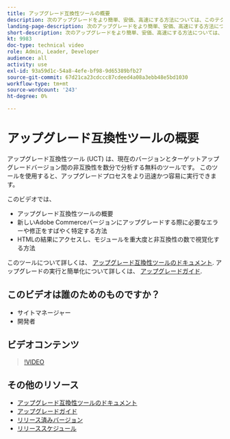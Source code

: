 ```yaml
---
title: アップグレード互換性ツールの概要
description: 次のアップグレードをより簡単、安価、高速にする方法については、このテクニカルビデオをご覧ください。
landing-page-description: 次のアップグレードをより簡単、安価、高速にする方法については、このテクニカルビデオをご覧ください。
short-description: 次のアップグレードをより簡単、安価、高速にする方法については、このテクニカルビデオをご覧ください。
kt: 9983
doc-type: technical video
role: Admin, Leader, Developer
audience: all
activity: use
exl-id: 93a59d1c-54a8-4efe-bf98-9d65389bfb27
source-git-commit: 67d21ca23cdccc87cdeed4a08a3ebb48e5bd1030
workflow-type: tm+mt
source-wordcount: '243'
ht-degree: 0%

---
```


# アップグレード互換性ツールの概要

アップグレード互換性ツール (UCT) は、現在のバージョンとターゲットアップグレードバージョン間の非互換性を数分で分析する無料のツールです。 このツールを使用すると、アップグレードプロセスをより迅速かつ容易に実行できます。

このビデオでは、

- アップグレード互換性ツールの概要
- 新しいAdobe Commerceバージョンにアップグレードする際に必要なエラーや修正をすばやく特定する方法
- HTMLの結果にアクセスし、モジュールを重大度と非互換性の数で視覚化する方法

このツールについて詳しくは、 [アップグレード互換性ツールのドキュメント](https://experienceleague.adobe.com/docs/commerce-operations/upgrade-guide/upgrade-compatibility-tool/overview.html?lang=en). アップグレードの実行と簡単化について詳しくは、 [アップグレードガイド](https://experienceleague.adobe.com/docs/commerce-operations/upgrade-guide/overview.html).

## このビデオは誰のためのものですか？

- サイトマネージャー
- 開発者

## ビデオコンテンツ

>[!VIDEO](https://video.tv.adobe.com/v/341245?quality=12&learn=on)

## その他のリソース

- [アップグレード互換性ツールのドキュメント](https://experienceleague.adobe.com/docs/commerce-operations/upgrade-guide/upgrade-compatibility-tool/overview.html?lang=en)
- [アップグレードガイド](https://experienceleague.adobe.com/docs/commerce-operations/upgrade-guide/overview.html)
- [リリース済みバージョン](https://experienceleague.adobe.com/docs/commerce-operations/release/versions.html)
- [リリーススケジュール](https://experienceleague.adobe.com/docs/commerce-operations/release/planning/schedule.html)
